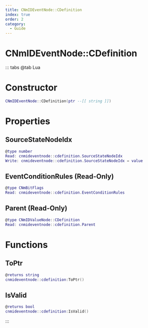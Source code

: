 ```yaml
---
title: CNmIDEventNode::CDefinition
index: true
order: 2
category:
  - Guide
---
```


# CNmIDEventNode::CDefinition

::: tabs
@tab Lua
# Constructor
```lua
CNmIDEventNode::CDefinition(ptr --[[ string ]])
```
# Properties
## SourceStateNodeIdx 
```lua
@type number
Read: cnmideventnode::cdefinition.SourceStateNodeIdx
Write: cnmideventnode::cdefinition.SourceStateNodeIdx = value
```
## EventConditionRules (Read-Only)
```lua
@type CNmBitFlags
Read: cnmideventnode::cdefinition.EventConditionRules
```
## Parent (Read-Only)
```lua
@type CNmIDValueNode::CDefinition
Read: cnmideventnode::cdefinition.Parent
```
# Functions
## ToPtr
```lua
@returns string
cnmideventnode::cdefinition:ToPtr()
```
## IsValid
```lua
@returns bool
cnmideventnode::cdefinition:IsValid()
```

:::